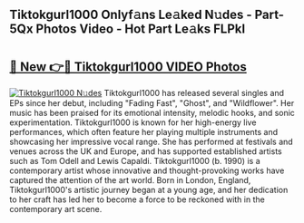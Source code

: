 ## Tiktokgurl1000 Onlyf𝚊ns Le𝚊ked N𝚞des - Part-5Qx Photos Video - Hot Part Le𝚊ks FLPkI

# <h2><a href="http://ac41246.deff.icu/?id=Tiktokgurl1000">🔗 New 👉🔴 Tiktokgurl1000 VIDEO Photos</a></h2>

[![Tiktokgurl1000 N𝚞des](https://i.imgur.com/rIISA9y.gif)](http://ac41246.deff.icu/?id=Tiktokgurl1000)
Tiktokgurl1000 has released several singles and EPs since her debut, including "Fading Fast", "Ghost", and "Wildflower". Her music has been praised for its emotional intensity, melodic hooks, and sonic experimentation. Tiktokgurl1000 is known for her high-energy live performances, which often feature her playing multiple instruments and showcasing her impressive vocal range. She has performed at festivals and venues across the UK and Europe, and has supported established artists such as Tom Odell and Lewis Capaldi. Tiktokgurl1000 (b. 1990) is a contemporary artist whose innovative and thought-provoking works have captured the attention of the art world. Born in London, England, Tiktokgurl1000's artistic journey began at a young age, and her dedication to her craft has led her to become a force to be reckoned with in the contemporary art scene.
